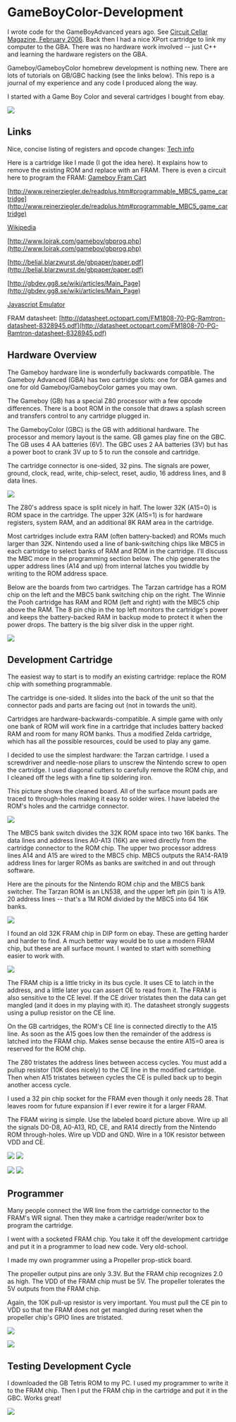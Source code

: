 # GameBoyColor-Development

I wrote code for the GameBoyAdvanced years ago. See [Circuit Cellar Magazine, February 2006](http://www.cc-webshop.com/Circuit-Cellar-Issue-187-February-2006-PDF-FI-2006-187.htm). Back 
then I had a nice XPort cartridge to link my computer to the GBA. There was no hardware work
involved -- just C++ and learning the hardware registers on the GBA.

Gameboy/GameboyColor homebrew development is nothing new. There are lots of tutorials on GB/GBC 
hacking (see the links below). This repo is a journal of my experience and any code I produced 
along the way. 

I started with a Game Boy Color and several cartridges I bought from ebay. 

![](https://github.com/topherCantrell/GameBoyColor-Development/blob/master/art/IMG_0310.JPG)

## Links

Nice, concise listing of registers and opcode changes:
[Tech info](http://fms.komkon.org/GameBoy/Tech/Software.html)

Here is a cartridge like I made (I got the idea here). It explains how to remove the existing 
ROM and replace with an FRAM. There is even a circuit here to program the FRAM:
[Gameboy Fram Cart](http://www.robotdungeon.com/ElectronicProjectGameboyROM.html)

[http://www.reinerziegler.de/readplus.htm#programmable_MBC5_game_cartridge](http://www.reinerziegler.de/readplus.htm#programmable_MBC5_game_cartridge)

[Wikipedia](https://en.wikipedia.org/wiki/Game_Boy_Color)

[http://www.loirak.com/gameboy/gbprog.php](http://www.loirak.com/gameboy/gbprog.php)

[http://belial.blarzwurst.de/gbpaper/paper.pdf](http://belial.blarzwurst.de/gbpaper/paper.pdf)

[http://gbdev.gg8.se/wiki/articles/Main_Page](http://gbdev.gg8.se/wiki/articles/Main_Page)

[Javascript Emulator](http://imrannazar.com/GameBoy-Emulation-in-JavaScript:-Interrupts)

FRAM datasheet:
[http://datasheet.octopart.com/FM1808-70-PG-Ramtron-datasheet-8328945.pdf](http://datasheet.octopart.com/FM1808-70-PG-Ramtron-datasheet-8328945.pdf)

## Hardware Overview

The Gameboy hardware line is wonderfully backwards compatible. The Gameboy Advanced (GBA) has 
two cartridge slots: one for GBA games and one for old Gameboy/GameboyColor games you may own.

The Gameboy (GB) has a special Z80 processor with a few opcode differences. There is a boot ROM in the console that 
draws a splash screen and transfers control to any cartridge plugged in.

The GameboyColor (GBC) is the GB with additional hardware. The processor and memory layout is the same. GB games play fine 
on the GBC. The GB uses 4 AA batteries (6V). The GBC uses 2 AA batteries (3V) but has a power boot to crank 3V up to 5 to 
run the console and cartridge.

The cartridge connector is one-sided, 32 pins. The signals are power, ground, clock, read, write, chip-select, reset, audio, 16 address lines, and 8 data lines. 

![](https://github.com/topherCantrell/GameBoyColor-Development/blob/master/art/cartPinout.png)

The Z80's address space is split nicely in half. The lower 32K (A15=0) is ROM space in the cartridge. The upper
32K (A15=1) is for hardware registers, system RAM, and an additional 8K RAM area in the cartridge.

Most cartridges include extra RAM (often battery-backed) and ROMs much larger than 32K. Nintendo used a line of
bank-switching chips like MBC5 in each cartridge to select banks of RAM and ROM in the cartridge. I'll discuss
the MBC more in the programming section below. The chip generates the upper address lines (A14 and up) from
internal latches you twiddle by writing to the ROM address space.

Below are the boards from two cartridges. The Tarzan cartridge has a ROM chip on the left and the MBC5
bank switching chip on the right. The Winnie the Pooh cartridge has RAM and ROM (left and right) with the
MBC5 chip above the RAM. The 8 pin chip in the top left monitors the cartridge's power and keeps the battery-backed
RAM in backup mode to protect it when the power drops. The battery is the big silver disk in the upper right.

![](https://github.com/topherCantrell/GameBoyColor-Development/blob/master/art/IMG_0322.JPG)

## Development Cartridge

The easiest way to start is to modify an existing cartridge: replace the ROM chip with something programmable.

The cartridge is one-sided. It slides into the back of the unit so that the connector pads and parts are facing 
out (not in towards the unit).

Cartridges are hardware-backwards-compatible. A simple game with only one bank of ROM will work fine in a cartridge
that includes battery backed RAM and room for many ROM banks. Thus a modified Zelda cartridge, which has all
the possible resources, could be used to play any game.

I decided to use the simplest hardware: the Tarzan cartridge. I used a screwdriver and needle-nose pliars to unscrew 
the Nintendo screw to open the cartridge. I used diagonal cutters to carefully remove the ROM chip, and I cleaned off 
the legs with a fine tip soldering iron. 

This picture shows the cleaned board. All of the surface mount pads are traced to through-holes making it
easy to solder wires. I have labeled the ROM's holes and the cartridge connector.

![](https://github.com/topherCantrell/GameBoyColor-Development/blob/master/art/cart2.png)

The MBC5 bank switch divides the 32K ROM space into two 16K banks. The data lines and address lines A0-A13 (16K) 
are wired directly from the cartridge connector to the ROM chip. The upper two processor address lines A14 and A15 
are wired to the MBC5 chip. MBC5 outputs the RA14-RA19 address lines for larger ROMs as banks are
switched in and out through software.

Here are the pinouts for the Nintendo ROM chip and the MBC5 bank switcher. The Tarzan ROM is an LN538, and the
upper left pin (pin 1) is A19. 20 address lines -- that's a 1M ROM divided by the MBC5 into 64 16K banks.

![](https://github.com/topherCantrell/GameBoyColor-Development/blob/master/art/NROM.png)

I found an old 32K FRAM chip in DIP form on ebay. These are getting harder and harder to find. A much better way 
would be to use a modern FRAM chip, but these are all surface mount. I wanted to start with something easier 
to work with.

![](https://github.com/topherCantrell/GameBoyColor-Development/blob/master/art/FM1808.png)

The FRAM chip is a little tricky in its bus cycle. It uses CE to latch in the address, and a little later you can
assert OE to read from it. The FRAM is also sensitive to the CE level. If the CE driver tristates then the
data can get mangled (and it does in my playing with it). The datasheet strongly suggests using a pullup resistor
on the CE line.

On the GB cartridges, the ROM's CE line is connected directly to the A15 line. As soon as the A15 goes low then the 
remainder of the address is latched into the FRAM chip. Makes sense because the entire A15=0 area is reserved
for the ROM chip.

The Z80 tristates the address lines between access cycles. You must add a pullup resistor (10K does nicely) to the 
CE line in the modified cartridge. Then when A15 tristates between cycles the CE is pulled back up to begin another
access cycle.

I used a 32 pin chip socket for the FRAM even though it only needs 28. That leaves room for future expansion if
I ever rewire it for a larger FRAM.

The FRAM wiring is simple. Use the labeled board picture above. Wire up all the signals D0-D8, A0-A13, RD, CE, 
and RA14 directly from the Nintendo ROM through-holes. Wire up VDD and GND. Wire in a 10K resistor between
VDD and CE.

![](https://github.com/topherCantrell/GameBoyColor-Development/blob/master/art/cardTop.png)
![](https://github.com/topherCantrell/GameBoyColor-Development/blob/master/art/cardBottom.png)

![](https://github.com/topherCantrell/GameBoyColor-Development/blob/master/art/shellTop.png)
![](https://github.com/topherCantrell/GameBoyColor-Development/blob/master/art/shellBottom.png)

## Programmer

Many people connect the WR line from the cartridge connector to the FRAM's WR signal. Then they make a cartridge 
reader/writer box to program the cartridge. 

I went with a socketed FRAM chip. You take it off the development cartridge and put it in a programmer to load new code. 
Very old-school.

I made my own programmer using a Propeller prop-stick board.

The propeller output pins are only 3.3V. But the FRAM chip recognizes 2.0 as high. The VDD of the FRAM chip
must be 5V. The propeller tolerates the 5V outputs from the FRAM chip.

Again, the 10K pull-up resistor is very important. You must pull the CE pin to VDD so that the FRAM does not 
get mangled during reset when the propeller chip's GPIO lines are tristated.

![](https://github.com/topherCantrell/GameBoyColor-Development/blob/master/art/Programmer.png)

![](https://github.com/topherCantrell/GameBoyColor-Development/blob/master/art/Prog2.png)

## Testing Development Cycle

I downloaded the GB Tetris ROM to my PC. I used my programmer to write it to the FRAM chip. Then I put the
FRAM chip in the cartridge and put it in the GBC. Works great!

![](https://github.com/topherCantrell/GameBoyColor-Development/blob/master/art/tetris.png)


